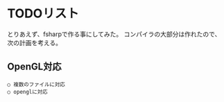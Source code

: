 # TODOリスト

とりあえず、fsharpで作る事にしてみた。
コンパイラの大部分は作れたので、次の計画を考える。

## OpenGL対応

	○ 複数のファイルに対応
	○ openglに対応


